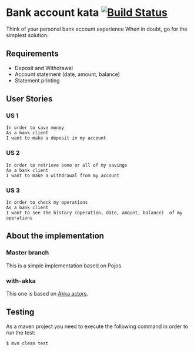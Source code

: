 # Bank account kata [![Build Status](https://travis-ci.org/fagossa/kata-java-bank.svg?branch=master)](https://travis-ci.org/fagossa/kata-java-bank)

Think of your personal bank account experience When in doubt, go for the simplest solution.
 
## Requirements

* Deposit and Withdrawal
* Account statement (date, amount, balance)
* Statement printing
 
## User Stories

### US 1

```
In order to save money
As a bank client
I want to make a deposit in my account
```

### US 2

```
In order to retrieve some or all of my savings
As a bank client
I want to make a withdrawal from my account
```

### US 3

```
In order to check my operations
As a bank client
I want to see the history (operation, date, amount, balance)  of my operations
```

## About the implementation

### Master branch

This is a simple implementation based on Pojos.

### with-akka

This one is based on [Akka actors](http://doc.akka.io/docs/akka/2.4.10/general/actors.html).

## Testing

As a maven project you need to execute the following command in order to run the test:

```
$ mvn clean test
```
